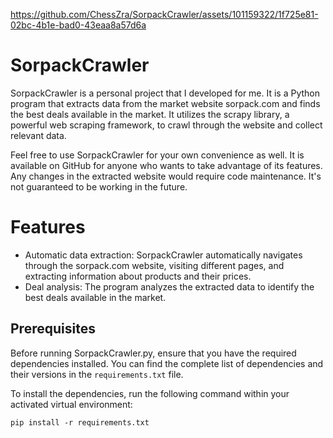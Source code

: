 


https://github.com/ChessZra/SorpackCrawler/assets/101159322/1f725e81-02bc-4b1e-bad0-43eaa8a57d6a


# SorpackCrawler
SorpackCrawler is a personal project that I developed for me. It is a Python program that extracts data from the market website sorpack.com and finds the best deals available in the market. It utilizes the scrapy library, a powerful web scraping framework, to crawl through the website and collect relevant data.

Feel free to use SorpackCrawler for your own convenience as well. It is available on GitHub for anyone who wants to take advantage of its features.
Any changes in the extracted website would require code maintenance. It's not guaranteed to be working in the future.

# Features
* Automatic data extraction: SorpackCrawler automatically navigates through the sorpack.com website, visiting different pages, and extracting information about products and their prices.
* Deal analysis: The program analyzes the extracted data to identify the best deals available in the market.

## Prerequisites

Before running SorpackCrawler.py, ensure that you have the required dependencies installed. You can find the complete list of dependencies and their versions in the `requirements.txt` file.

To install the dependencies, run the following command within your activated virtual environment:

```shell
pip install -r requirements.txt
